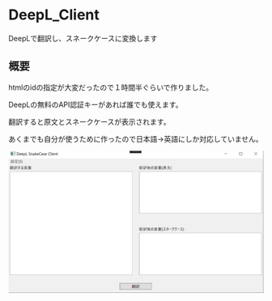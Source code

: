# DeepL_Client
DeepLで翻訳し、スネークケースに変換します

## 概要 

htmlのidの指定が大変だったので１時間半ぐらいで作りました。 

DeepLの無料のAPI認証キーがあれば誰でも使えます。 

翻訳すると原文とスネークケースが表示されます。 

あくまでも自分が使うために作ったので日本語→英語にしか対応していません。

<img src="https://github.com/yurisi0212/DeepL_Client/blob/master/.github/image.png?raw=true">
